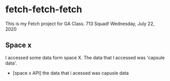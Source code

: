 # fetch-fetch-fetch
This is my Fetch project for GA Class. 713 Squad! Wednesday, July 22, 2020


## Space x
I accessed some data form space X. The data that I accessed was 'capsule data'.

- [space x API] the data that i acessed was capusle data